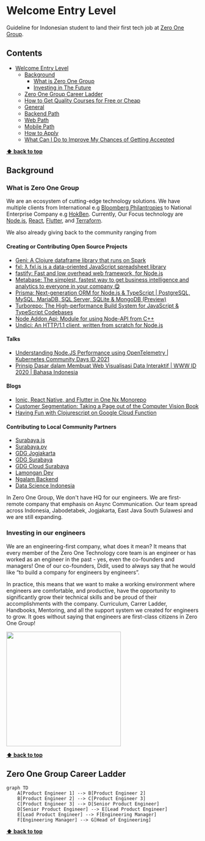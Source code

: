 # Welcome Entry Level

Guideline for Indonesian student to land their first tech job at [Zero One Group](https://www.linkedin.com/company/zeroonegroup).

## Contents

- [Welcome Entry Level](#welcome-entry-level)
  - [Background](#background)
    - [What is Zero One Group](#what-is-zero-one-group)
    - [Investing in The Future](#investing-in-the-future)
  - [Zero One Group Career Ladder](#zero-one-group-career-ladder)
  - [How to Get Quality Courses for Free or Cheap](#how-to-get-quality-courses-for-free-or-cheap)
  - [General](#General)
  - [Backend Path](#backend-path)
  - [Web Path](#web-path)
  - [Mobile Path](#mobile-path)
  - [How to Apply](#how-to-apply)
  - [What Can I Do to Improve My Chances of Getting Accepted](#what-can-i-do-to-improve-my-chances-of-getting-accepted)

**[⬆ back to top](#contents)**

## Background

### What is Zero One Group

We are an ecosystem of cutting-edge technology solutions. We have multiple clients from International e.g [Bloomberg Philantropies](https://www.bloomberg.org/) to National Enterprise Company e.g [HokBen](https://www.hokben.co.id/). Currently, Our Focus technology are [Node.js](https://nodejs.org/en/), [React](https://reactjs.org/), [Flutter](https://flutter.dev), and [Terraform](https://terraform.io).

We also already giving back to the community ranging from

#### Creating or Contributing Open Source Projects

- [Geni: A Clojure dataframe library that runs on Spark](https://github.com/zero-one-group/geni)
- [fxl: ƛ fxl.js is a data-oriented JavaScript spreadsheet library](https://github.com/zero-one-group/fxl.js)
- [fastify: Fast and low overhead web framework, for Node.js](https://github.com/fastify/fastify)
- [Metabase: The simplest, fastest way to get business intelligence and analytics to everyone in your company 😋](https://github.com/metabase/metabase)
- [Prisma: Next-generation ORM for Node.js & TypeScript | PostgreSQL, MySQL, MariaDB, SQL Server, SQLite & MongoDB (Preview)](https://github.com/prisma/prisma)
- [Turborepo: The High-performance Build System for JavaScript & TypeScript Codebases](https://github.com/vercel/turborepo)
- [Node Addon Api: Module for using Node-API from C++](https://github.com/nodejs/node-addon-api)
- [Undici: An HTTP/1.1 client, written from scratch for Node.js](https://github.com/nodejs/undici)

#### Talks

- [Understanding Node.JS Performance using OpenTelemetry | Kubernetes Community Days ID 2021](https://www.youtube.com/watch?v=0Enmo1kFNSE)
- [Prinsip Dasar dalam Membuat Web Visualisasi Data Interaktif | WWW ID 2020 | Bahasa Indonesia](https://www.youtube.com/watch?v=OPX2l1P96nE)

#### Blogs

- [Ionic, React Native, and Flutter in One Nx Monorepo](medium.com/@zeroonegroup/ionic-react-native-and-flutter-in-one-nx-monorepo-ff58196a0125)
- [Customer Segmentation: Taking a Page out of the Computer Vision Book](https://medium.com/zero-one-group/customer-segmentation-taking-a-page-out-of-the-computer-vision-book-af02155ccf53)
- [Having Fun with Clojurescript on Google Cloud Function](https://medium.com/zero-one-group/having-fun-with-clojurescript-on-google-cloud-function-8434d5f94d25)

#### Contributing to Local Community Partners

- [Surabaya.js](https://surabayajs.org)
- [Surabaya.py](https://surabayapy.github.io/)
- [GDG Jogjakarta](https://gdg.community.dev/gdg-jogjakarta/)
- [GDG Surabaya](https://gdg.community.dev/gdg-surabaya/)
- [GDG Cloud Surabaya](https://gdg.community.dev/gdg-cloud-surabaya/)
- [Lamongan Dev](https://www.instagram.com/lamongandev/?hl=en)
- [Ngalam Backend](https://www.instagram.com/ngalambackend/?hl=en)
- [Data Science Indonesia](https://datascience.or.id/)

In Zero One Group, We don't have HQ for our engineers. We are first-remote company that emphasis on Async Communication. Our team spread across Indonesia, Jabodetabek, Jogjakarta, East Java South Sulawesi and we are still expanding.

### Investing in our engineers

We are an engineering-first company, what does it mean? It means that every member of the Zero One Technology core team is an engineer or has worked as an engineer in the past - yes, even the co-founders and managers! One of our co-founders, Didit, used to always say that he would like “to build a company for engineers by engineers”.

In practice, this means that we want to make a working environment where engineers are comfortable, and productive, have the opportunity to significantly grow their technical skills and be proud of their accomplishments with the company. Curriculum, Carrer Ladder, Handbooks, Mentoring, and all the support system we created for engineers to grow. It goes without saying that engineers are first-class citizens in Zero One Group!

<img src="https://media-exp1.licdn.com/dms/image/C4E22AQGDqX_ndnVTbQ/feedshare-shrink_1280/0/1647679556312?e=2147483647&v=beta&t=Ovj1NKFFyVhNZ1VmfpvkqehN_dwLCjGy8jorC9hTs5c" width="300"/>

**[⬆ back to top](#contents)**

## Zero One Group Career Ladder

```mermaid
graph TD
    A[Product Engineer 1] --> B[Product Engineer 2]
    B[Product Engineer 2] --> C[Product Engineer 3]
    C[Product Engineer 3] --> D[Senior Product Engineer]
    D[Senior Product Engineer] --> E[Lead Product Engineer]
    E[Lead Product Engineer] --> F[Engineering Manager]
    F[Engineering Manager] --> G[Head of Engineering]

```

**[⬆ back to top](#contents)**

```

```
